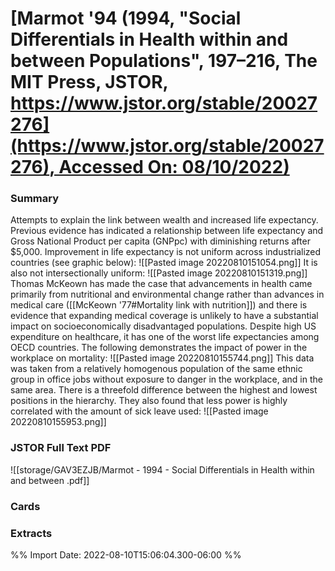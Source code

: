 # [**Marmot** **'94** (1994, "Social Differentials in Health within and between Populations", 197–216, The MIT Press, JSTOR, [https://www.jstor.org/stable/20027276](https://www.jstor.org/stable/20027276), Accessed On: 08/10/2022)](zotero://select/library/items/83KLLGQU)

### Summary
Attempts to explain the link between wealth and increased life expectancy. Previous evidence has indicated a relationship between life expectancy and Gross National Product per capita (GNPpc) with diminishing returns after $5,000. Improvement in life expectancy is not uniform across industrialized countries (see graphic below):
![[Pasted image 20220810151054.png]]
It is also not intersectionally uniform:
![[Pasted image 20220810151319.png]]
Thomas McKeown has made the case that advancements in health came primarily from nutritional and environmental change rather than advances in medical care ([[McKeown '77#Mortality link with nutrition]]) and there is evidence that expanding medical coverage is unlikely to have a substantial impact on socioeconomically disadvantaged populations. Despite high US expenditure on healthcare, it has one of the worst life expectancies among OECD countries. The following demonstrates the impact of power in the workplace on mortality:
![[Pasted image 20220810155744.png]]
This data was taken from a relatively homogenous population of the same ethnic group in office jobs without exposure to danger in the workplace, and in the same area. There is a threefold difference between the highest and lowest positions in the hierarchy. They also found that less power is highly correlated with the amount of sick leave used:
![[Pasted image 20220810155953.png]]

### JSTOR Full Text PDF
![[storage/GAV3EZJB/Marmot - 1994 - Social Differentials in Health within and between .pdf]]

### Cards
### Extracts

%% Import Date: 2022-08-10T15:06:04.300-06:00 %%
